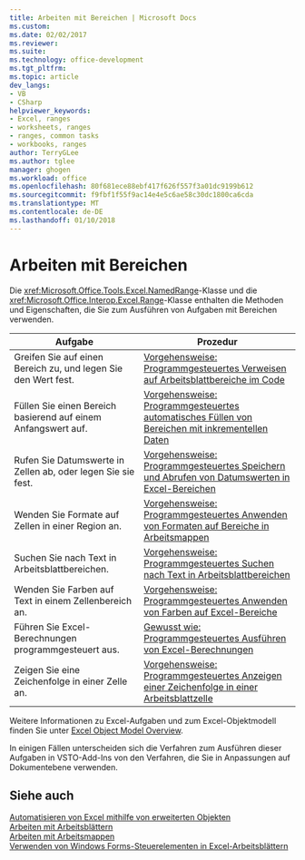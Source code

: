 ```yaml
---
title: Arbeiten mit Bereichen | Microsoft Docs
ms.custom: 
ms.date: 02/02/2017
ms.reviewer: 
ms.suite: 
ms.technology: office-development
ms.tgt_pltfrm: 
ms.topic: article
dev_langs:
- VB
- CSharp
helpviewer_keywords:
- Excel, ranges
- worksheets, ranges
- ranges, common tasks
- workbooks, ranges
author: TerryGLee
ms.author: tglee
manager: ghogen
ms.workload: office
ms.openlocfilehash: 80f681ece88ebf417f626f557f3a01dc9199b612
ms.sourcegitcommit: f9fbf1f55f9ac14e4e5c6ae58c30dc1800ca6cda
ms.translationtype: MT
ms.contentlocale: de-DE
ms.lasthandoff: 01/10/2018
---
```

# <a name="working-with-ranges"></a>Arbeiten mit Bereichen
  Die <xref:Microsoft.Office.Tools.Excel.NamedRange>-Klasse und die <xref:Microsoft.Office.Interop.Excel.Range>-Klasse enthalten die Methoden und Eigenschaften, die Sie zum Ausführen von Aufgaben mit Bereichen verwenden.  
  
|Aufgabe|Prozedur|  
|----------|---------------|  
|Greifen Sie auf einen Bereich zu, und legen Sie den Wert fest.|[Vorgehensweise: Programmgesteuertes Verweisen auf Arbeitsblattbereiche im Code](../vsto/how-to-programmatically-refer-to-worksheet-ranges-in-code.md)|  
|Füllen Sie einen Bereich basierend auf einem Anfangswert auf.|[Vorgehensweise: Programmgesteuertes automatisches Füllen von Bereichen mit inkrementellen Daten](../vsto/how-to-programmatically-automatically-fill-ranges-with-incrementally-changing-data.md)|  
|Rufen Sie Datumswerte in Zellen ab, oder legen Sie sie fest.|[Vorgehensweise: Programmgesteuertes Speichern und Abrufen von Datumswerten in Excel-Bereichen](../vsto/how-to-programmatically-store-and-retrieve-date-values-in-excel-ranges.md)|  
|Wenden Sie Formate auf Zellen in einer Region an.|[Vorgehensweise: Programmgesteuertes Anwenden von Formaten auf Bereiche in Arbeitsmappen](../vsto/how-to-programmatically-apply-styles-to-ranges-in-workbooks.md)|  
|Suchen Sie nach Text in Arbeitsblattbereichen.|[Vorgehensweise: Programmgesteuertes Suchen nach Text in Arbeitsblattbereichen](../vsto/how-to-programmatically-search-for-text-in-worksheet-ranges.md)|  
|Wenden Sie Farben auf Text in einem Zellenbereich an.|[Vorgehensweise: Programmgesteuertes Anwenden von Farben auf Excel-Bereiche](../vsto/how-to-programmatically-apply-color-to-excel-ranges.md)|  
|Führen Sie Excel-Berechnungen programmgesteuert aus.|[Gewusst wie: Programmgesteuertes Ausführen von Excel-Berechnungen](../vsto/how-to-programmatically-run-excel-calculations-programmatically.md)|  
|Zeigen Sie eine Zeichenfolge in einer Zelle an.|[Vorgehensweise: Programmgesteuertes Anzeigen einer Zeichenfolge in einer Arbeitsblattzelle](../vsto/how-to-programmatically-display-a-string-in-a-worksheet-cell.md)|  
  
 Weitere Informationen zu Excel-Aufgaben und zum Excel-Objektmodell finden Sie unter [Excel Object Model Overview](../vsto/excel-object-model-overview.md).  
  
 In einigen Fällen unterscheiden sich die Verfahren zum Ausführen dieser Aufgaben in VSTO-Add-Ins von den Verfahren, die Sie in Anpassungen auf Dokumentebene verwenden.  
  
## <a name="see-also"></a>Siehe auch  
 [Automatisieren von Excel mithilfe von erweiterten Objekten](../vsto/automating-excel-by-using-extended-objects.md)   
 [Arbeiten mit Arbeitsblättern](../vsto/working-with-worksheets.md)   
 [Arbeiten mit Arbeitsmappen](../vsto/working-with-workbooks.md)   
 [Verwenden von Windows Forms-Steuerelementen in Excel-Arbeitsblättern](../vsto/using-windows-forms-controls-on-excel-worksheets.md)  
  
  
